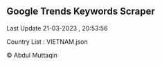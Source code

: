 

## Google Trends Keywords Scraper 
 
Last Update 21-03-2023 , 20:53:56

Country List :
VIETNAM.json



© Abdul Muttaqin 
